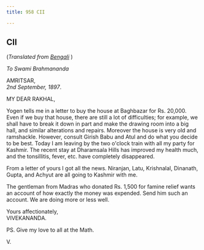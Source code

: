 ```yaml
---
title: 958 CII

---
```

  

  


## CII

(*Translated from [Bengali](b7366e8102.pdf)* )

*To Swami Brahmananda*

AMRITSAR,  
*2nd September, 1897*.

MY DEAR RAKHAL,

Yogen tells me in a letter to buy the house at Baghbazar for Rs. 20,000.
Even if we buy that house, there are still a lot of difficulties; for
example, we shall have to break it down in part and make the drawing
room into a big hall, and similar alterations and repairs. Moreover the
house is very old and ramshackle. However, consult Girish Babu and Atul
and do what you decide to be best. Today I am leaving by the two o'clock
train with all my party for Kashmir. The recent stay at Dharamsala Hills
has improved my health much, and the tonsillitis, fever, etc. have
completely disappeared.

From a letter of yours I got all the news. Niranjan, Latu, Krishnalal,
Dinanath, Gupta, and Achyut are all going to Kashmir with me.

The gentleman from Madras who donated Rs. 1,500 for famine relief wants
an account of how exactly the money was expended. Send him such an
account. We are doing more or less well.

Yours affectionately,  
VIVEKANANDA.

PS. Give my love to all at the Math.

V.